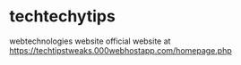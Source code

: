 # techtechytips
webtechnologies website
official website at https://techtipstweaks.000webhostapp.com/homepage.php
